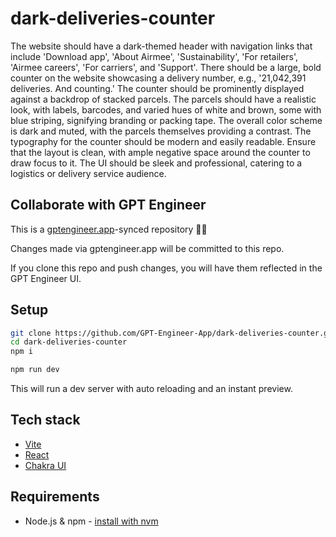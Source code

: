 # dark-deliveries-counter

The website should have a dark-themed header with navigation links that include 'Download app', 'About Airmee', 'Sustainability', 'For retailers', 'Airmee careers', 'For carriers', and 'Support'. There should be a large, bold counter on the website showcasing a delivery number, e.g., '21,042,391 deliveries. And counting.' The counter should be prominently displayed against a backdrop of stacked parcels. The parcels should have a realistic look, with labels, barcodes, and varied hues of white and brown, some with blue striping, signifying branding or packing tape. The overall color scheme is dark and muted, with the parcels themselves providing a contrast. The typography for the counter should be modern and easily readable. Ensure that the layout is clean, with ample negative space around the counter to draw focus to it. The UI should be sleek and professional, catering to a logistics or delivery service audience.

## Collaborate with GPT Engineer

This is a [gptengineer.app](https://gptengineer.app)-synced repository 🌟🤖

Changes made via gptengineer.app will be committed to this repo.

If you clone this repo and push changes, you will have them reflected in the GPT Engineer UI.

## Setup

```sh
git clone https://github.com/GPT-Engineer-App/dark-deliveries-counter.git
cd dark-deliveries-counter
npm i
```

```sh
npm run dev
```

This will run a dev server with auto reloading and an instant preview.

## Tech stack

- [Vite](https://vitejs.dev/)
- [React](https://react.dev/)
- [Chakra UI](https://chakra-ui.com/)

## Requirements

- Node.js & npm - [install with nvm](https://github.com/nvm-sh/nvm#installing-and-updating)

